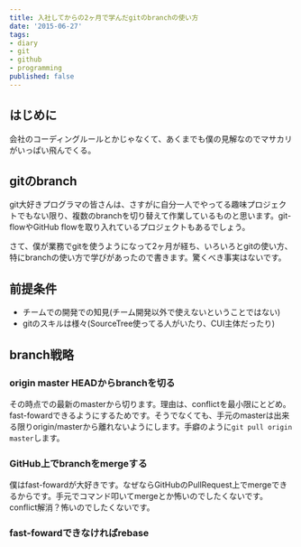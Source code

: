 ```yaml
---
title: 入社してからの2ヶ月で学んだgitのbranchの使い方
date: '2015-06-27'
tags:
- diary
- git
- github
- programming
published: false
---
```


<h2>はじめに</h2>
<p>
    会社のコーディングルールとかじゃなくて、あくまでも僕の見解なのでマサカリがいっぱい飛んでくる。
</p>

<h2>gitのbranch</h2>
<p>    
    git大好きプログラマの皆さんは、さすがに自分一人でやってる趣味プロジェクトでもない限り、複数のbranchを切り替えて作業しているものと思います。git-flowやGitHub flowを取り入れているプロジェクトもあるでしょう。
</p>
<p>
    さて、僕が業務でgitを使うようになって2ヶ月が経ち、いろいろとgitの使い方、特にbranchの使い方で学びがあったので書きます。驚くべき事実はないです。
</p>

<h2>前提条件</h2>
<p>
    <ul>
<li>チームでの開発での知見(チーム開発以外で使えないということではない)</li>
<li>gitのスキルは様々(SourceTree使ってる人がいたり、CUI主体だったり)</li>
    </ul>
</p>

<h2>branch戦略</h2>
<h3>origin master HEADからbranchを切る</h3>
<p>
    その時点での最新のmasterから切ります。理由は、conflictを最小限にとどめ。fast-fowardできるようにするためです。そうでなくても、手元のmasterは出来る限りorigin/masterから離れないようにします。手癖のように<code>git pull origin master</code>します。
</p>

<h3>GitHub上でbranchをmergeする</h3>
<p>
    僕はfast-fowardが大好きです。なぜならGitHubのPullRequest上でmergeできるからです。手元でコマンド叩いてmergeとか怖いのでしたくないです。conflict解消？怖いのでしたくないです。
</p>

<h3>fast-fowardできなければrebase</h3>

